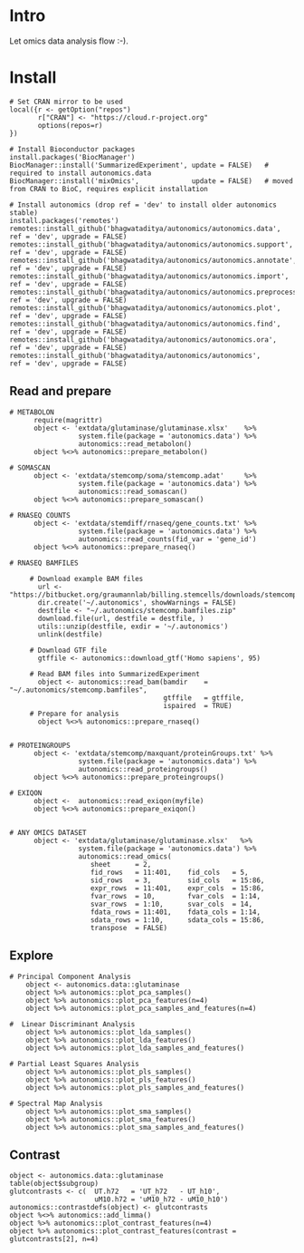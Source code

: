 # Intro

Let omics data analysis flow :-).


# Install

    # Set CRAN mirror to be used
    local({r <- getOption("repos")
           r["CRAN"] <- "https://cloud.r-project.org" 
           options(repos=r)
    })    

    # Install Bioconductor packages
    install.packages('BiocManager')
    BiocManager::install('SummarizedExperiment', update = FALSE)   # required to install autonomics.data
    BiocManager::install('mixOmics',             update = FALSE)   # moved from CRAN to BioC, requires explicit installation
    
    # Install autonomics (drop ref = 'dev' to install older autonomics stable)
    install.packages('remotes')
    remotes::install_github('bhagwataditya/autonomics/autonomics.data',       ref = 'dev', upgrade = FALSE)
    remotes::install_github('bhagwataditya/autonomics/autonomics.support',    ref = 'dev', upgrade = FALSE)
    remotes::install_github('bhagwataditya/autonomics/autonomics.annotate',   ref = 'dev', upgrade = FALSE)
    remotes::install_github('bhagwataditya/autonomics/autonomics.import',     ref = 'dev', upgrade = FALSE)
    remotes::install_github('bhagwataditya/autonomics/autonomics.preprocess', ref = 'dev', upgrade = FALSE)
    remotes::install_github('bhagwataditya/autonomics/autonomics.plot',       ref = 'dev', upgrade = FALSE)
    remotes::install_github('bhagwataditya/autonomics/autonomics.find',       ref = 'dev', upgrade = FALSE)
    remotes::install_github('bhagwataditya/autonomics/autonomics.ora',        ref = 'dev', upgrade = FALSE)
    remotes::install_github('bhagwataditya/autonomics/autonomics',            ref = 'dev', upgrade = FALSE)

## Read and prepare

    # METABOLON
          require(magrittr)
          object <- 'extdata/glutaminase/glutaminase.xlsx'    %>% 
                     system.file(package = 'autonomics.data') %>% 
                     autonomics::read_metabolon()
          object %<>% autonomics::prepare_metabolon()
    
    # SOMASCAN
          object <- 'extdata/stemcomp/soma/stemcomp.adat'     %>% 
                     system.file(package = 'autonomics.data') %>% 
                     autonomics::read_somascan()
          object %<>% autonomics::prepare_somascan()
    
    # RNASEQ COUNTS
          object <- 'extdata/stemdiff/rnaseq/gene_counts.txt' %>% 
                     system.file(package = 'autonomics.data') %>% 
                     autonomics::read_counts(fid_var = 'gene_id')
          object %<>% autonomics::prepare_rnaseq()

    # RNASEQ BAMFILES
    
         # Download example BAM files
           url <- "https://bitbucket.org/graumannlab/billing.stemcells/downloads/stemcomp.bamfiles.zip"
           dir.create('~/.autonomics', showWarnings = FALSE)
           destfile <- "~/.autonomics/stemcomp.bamfiles.zip"
           download.file(url, destfile = destfile, )
           utils::unzip(destfile, exdir = '~/.autonomics')
           unlink(destfile)

         # Download GTF file
           gtffile <- autonomics::download_gtf('Homo sapiens', 95)

         # Read BAM files into SummarizedExperiment
           object <- autonomics::read_bam(bamdir    = "~/.autonomics/stemcomp.bamfiles",
                                          gtffile   = gtffile,
                                          ispaired  = TRUE)
         # Prepare for analysis
           object %<>% autonomics::prepare_rnaseq()

    
    # PROTEINGROUPS
          object <- 'extdata/stemcomp/maxquant/proteinGroups.txt' %>% 
                     system.file(package = 'autonomics.data') %>% 
                     autonomics::read_proteingroups()
          object %<>% autonomics::prepare_proteingroups()
    
    # EXIQON
          object <-  autonomics::read_exiqon(myfile)
          object %<>% autonomics::prepare_exiqon()

   
    # ANY OMICS DATASET
          object <- 'extdata/glutaminase/glutaminase.xlsx'   %>% 
                     system.file(package = 'autonomics.data') %>% 
                     autonomics::read_omics(
                        sheet      = 2,
                        fid_rows   = 11:401,    fid_cols   = 5,
                        sid_rows   = 3,         sid_cols   = 15:86,
                        expr_rows  = 11:401,    expr_cols  = 15:86,
                        fvar_rows  = 10,        fvar_cols  = 1:14,
                        svar_rows  = 1:10,      svar_cols  = 14,
                        fdata_rows = 11:401,    fdata_cols = 1:14,
                        sdata_rows = 1:10,      sdata_cols = 15:86,
                        transpose  = FALSE)
                        
## Explore

    # Principal Component Analysis
        object <- autonomics.data::glutaminase
        object %>% autonomics::plot_pca_samples()
        object %>% autonomics::plot_pca_features(n=4)
        object %>% autonomics::plot_pca_samples_and_features(n=4)
        
    #  Linear Discriminant Analysis
        object %>% autonomics::plot_lda_samples()
        object %>% autonomics::plot_lda_features()
        object %>% autonomics::plot_lda_samples_and_features()
        
    # Partial Least Squares Analysis
        object %>% autonomics::plot_pls_samples()
        object %>% autonomics::plot_pls_features()
        object %>% autonomics::plot_pls_samples_and_features()
   
    # Spectral Map Analysis
        object %>% autonomics::plot_sma_samples()          
        object %>% autonomics::plot_sma_features() 
        object %>% autonomics::plot_sma_samples_and_features()


## Contrast

    object <- autonomics.data::glutaminase
    table(object$subgroup)
    glutcontrasts <- c(  UT.h72   = 'UT_h72   - UT_h10',
                         uM10.h72 = 'uM10_h72 - uM10_h10')
    autonomics::contrastdefs(object) <- glutcontrasts
    object %<>% autonomics::add_limma()
    object %>% autonomics::plot_contrast_features(n=4)
    object %>% autonomics::plot_contrast_features(contrast = glutcontrasts[2], n=4)
    

